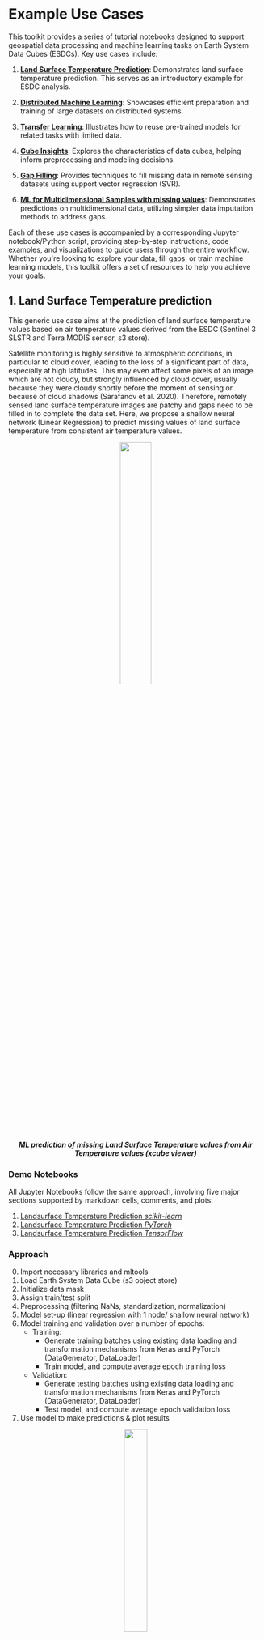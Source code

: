 # Example Use Cases

This toolkit provides a series of tutorial notebooks designed to support geospatial data processing and machine learning
tasks on Earth System Data Cubes (ESDCs). Key use cases include:

1. **[Land Surface Temperature Prediction](#1-land-surface-temperature-prediction)**: Demonstrates land surface temperature prediction. This serves as an introductory example for ESDC analysis.

2. **[Distributed Machine Learning](#2-distributed-machine-learning)**: Showcases efficient preparation and training of large datasets on distributed systems.

3. **[Transfer Learning](#3-transfer-learning)**: Illustrates how to reuse pre-trained models for related tasks with limited data.

4. **[Cube Insights](#4-cube-insights)**: Explores the characteristics of data cubes, helping inform preprocessing and modeling decisions.

5. **[Gap Filling](#5-gapfilling)**: Provides techniques to fill missing data in remote sensing datasets using support vector regression (SVR).

6. **[ML for Multidimensional Samples with missing values](#6-predictions-for-multidimensional-samples)**: Demonstrates predictions on multidimensional data, utilizing simpler data imputation methods to address gaps.

Each of these use cases is accompanied by a corresponding Jupyter notebook/Python script, providing step-by-step
instructions, code examples, and visualizations to guide users through the entire workflow. Whether you're looking
to explore your data, fill gaps, or train machine learning models, this toolkit offers a set of resources to help
you achieve your goals.

## 1. Land Surface Temperature prediction

This generic use case aims at the prediction of land surface temperature
values based on air temperature values derived from the ESDC
(Sentinel 3 SLSTR and Terra MODIS sensor, s3 store).

Satellite monitoring is highly sensitive to atmospheric conditions, in
particular to cloud cover, leading to the loss of a significant part of data,
especially at high latitudes. This may even affect some pixels of an image
which are not cloudy, but strongly influenced by cloud cover, usually
because they were cloudy shortly before the moment of sensing or because of
cloud shadows (Sarafanov et al. 2020).
Therefore, remotely sensed land surface temperature images are patchy and
gaps need to be filled in to complete the data set.
Here, we propose a shallow neural network (Linear Regression) to predict
missing values of land surface temperature from consistent air
temperature values.

<p align="center">
<img src="../img/xcubeviewer3.png" width="35%" height="35%">
</p>
<p align = "center"><i><strong>
ML prediction of missing Land Surface Temperature values from Air Temperature values (xcube viewer)</strong></i>
</p>

### Demo Notebooks

All Jupyter Notebooks follow the same approach, involving five major sections supported by markdown cells, comments,
and plots:

1. [Landsurface Temperature Prediction _scikit-learn_](https://github.com/deepesdl/ML-Toolkits/blob/master/Examples/use_case_lst_at_scikit-learn_mlflow.ipynb)
2. [Landsurface Temperature Prediction _PyTorch_](https://github.com/deepesdl/ML-Toolkits/blob/master/Examples/use_case_lst_at_pytorch_mlflow.ipynb)
3. [Landsurface Temperature Prediction _TensorFlow_](https://github.com/deepesdl/ML-Toolkits/blob/master/Examples/use_case_lst_at_tensorflow_tensorboard.ipynb)

### Approach

0. Import necessary libraries and mltools
1. Load Earth System Data Cube (s3 object store)
2. Initialize data mask
3. Assign train/test split
4. Preprocessing (filtering NaNs, standardization, normalization)
5. Model set-up (linear regression with 1 node/ shallow neural network)
6. Model training and validation over a number of epochs:
   - Training:
     - Generate training batches using existing data loading and transformation mechanisms from Keras and PyTorch (DataGenerator, DataLoader)
     - Train model, and compute average epoch training loss
   - Validation:
     - Generate testing batches using existing data loading and transformation mechanisms from Keras and PyTorch (DataGenerator, DataLoader)
     - Test model, and compute average epoch validation loss
7. Use model to make predictions & plot results

<p align="center">
<img src="../img/mltoolkit_scheme.png" width="30%" height="32%">
</p>
<p align = "center"><i><strong>
Machine Learning workflow on Analysis Ready Data Cubes</strong></i>
</p>

### Preliminary Condition

As initially described in the [demo cases](#demo-notebooks), the missing values of land surface temperature
are predicted from consistent air temperature values.

<table align="center" style="border-collapse: collapse; margin: 0 auto;">
  <tr>
    <td width="50%" style="border: none; text-align: center;">
      <img src="../img/at.png" width="lst.png"/><br/>
      <i><strong>Air Temperature</strong> </i>
    </td>
    <td width="50%" style="border: none; text-align: center;">
      <img src="../img/lst.png" width="100%"/><br/>
      <i><strong>Land Surface Temperature</strong> </i>
    </td>
  </tr>
</table>

### Machine Learning Approach

In this section, the machine learning approach is briefly illustrated based on the
[TenorFlow notebook](https://github.com/deepesdl/ML-Toolkits/blob/master/Examples/use_case_lst_at_tensorflow_tensorboard.ipynb).
For comprehensive implementations, refer to the [demo notebooks](#demo-notebooks) to see the full implementations.

##### 1. Load Earth System Data Cube

First, the `zarr` data cube is loaded from the s3 data store. The ESDC consists of three dimensions: longitude,
latitude, and time. The focus will be on two variables: "land_surface_temperature" and "air_temperature_2m".

```python
from xcube.core.store import new_data_store

# Initialize the data store for accessing the s3 bucket
data_store = new_data_store("s3", root="esdl-esdc-v2.1.1", storage_options=dict(anon=True))

# Open the dataset
dataset = data_store.open_data("esdc-8d-0.083deg-184x270x270-2.1.1.zarr")

# Select a smaller subset of the data for this demo case
start_time = "2002-05-21"
end_time = "2002-08-01"
ds = dataset[["land_surface_temperature", "air_temperature_2m"]].sel(time=slice(start_time, end_time))
```

#### 2. Add land mask variable

Fir the prediction of the land surface temperature values only terrestrial regions are relevant.
Therefore, a land variable is assigned to the ESDC to exclude the oceanic regions.

```python
import numpy as np
import dask.array as da
from global_land_mask import globe
from ml4xcube.preprocessing import assign_mask

lon_grid, lat_grid = np.meshgrid(ds.lon,ds.lat)
lm0                = da.from_array(globe.is_land(lat_grid, lon_grid))
xdsm               = assign_mask(ds, lm0)
xdsm
```

#### 3. Train-/ Test Split on Geo-Data

The `ml4xcube.splits` module provides two methods to split the data into training and test sets:
random split and block split.

**1. Random Split**

The random split is a straight forward procedure in classical machine learning application to divide data in
a train and a test set.
Every data sample is assigned randomly with a predefined probability either to
the train or the test.
This approach can lead to issues due to spatio-temporal distances and auto-correlation within chunks.

**2. Block Split**

It is therefore mandatory to utilize techniques that respects the basic
principles of geo-data way beyond naive random split method in
the Earth system context. To avoid auto-correlation during the training
phase of the model, data splitting should rather be guided by the block
split strategy, which segments data
into contiguous blocks based on geographical and temporal
proximity, assigning data points from these blocks to either
training or test sets with a specific probability. This strategy keeps
closely related data points together, reducing information leakage
across the train-test divide and enhancing
testing integrity.

<table align="center" style="border-collapse: collapse; margin: 0 auto;">
  <tr>
    <td width="50%" style="border: none; text-align: center;">
      <img src="../img/train_test_assignment_rnd.png" width="100%"/><br/>
      <i><strong>Random Train-Test Assignment</strong> </i>
    </td>
    <td width="50%" style="border: none; text-align: center;">
      <img src="../img/train_test_assignment_bs.png" width="100%"/><br/>
      <i><strong>Balanced Stratified Train-Test Assignment</strong> </i>
    </td>
  </tr>
</table>

For this case, the `assign_block_split` method is employed to allocate each data point to either the training or test set:

```python
from ml4xcube.splits import assign_rand_split, assign_block_split

# random splitting
"""
xds = assign_rand_split(
    ds    = xdsm,
    split = 0.8
)
"""

# block splitting
xds = assign_block_split(
    ds         = xdsm,
    block_size = [("time", 10), ("lat", 100), ("lon", 100)],
    split      = 0.8
)
xds
```

#### 4. Train-/ and Test Set Creation and Preprocessing

In this step, data is preprocessed for training using the designated sampler. The dataset undergoes standardization and
is segmented into manageable samples. The feature scaling strategy can be customized via the `scale_fn` parameter, which
allows for normalization or can be set to None for manual adjustments. If `None`, a custom feature scaling function can be
introduced using the `callback parameter`, enabling further preprocessing flexibility with costum functions.

By default, missing values are omitted from the dataset. To apply alternative imputation strategies, adjust the `drop_nan`
parameter of the `XrDataset`. For comprehensive guidance on these options, please consult the
[ml4xcube API description](api-reference/index.md#6-datasets) description.

Following preprocessing, the data is allocated into training and testing sets based on the previously determined block
split strategy, ensuring readiness for the subsequent training phase.

```python
import tensorflow as tf
from ml4xcube.datasets.xr_dataset import XrDataset

sampler               = XrDataset(ds=xds, num_chunks=3, rand_chunk=False, to_pred='land_surface_temperature')
train_data, test_data = sampler.get_datasets()

# Create TensorFlow 6-datasets for 7-training and testing
train_ds = tf.data.Dataset.from_tensor_slices(train_data).batch(32)
test_ds = tf.data.Dataset.from_tensor_slices(test_data).batch(32)
```

#### 5. Model Setup, Optimizer and Loss Definition

A simple linear regression model using TensorFlow is defined, followed by the setup of the optimizer and the loss function definition.

```python
import tensorflow as tf
from tensorflow.keras import layers as L

# Define epoch and learning rate
lr     = 0.1
epochs = 10

# Create model
inputs      = L.Input(name="air_temperature_2m", shape=(1,))
output      = L.Dense(1, activation="linear", name="land_surface_temperature")(inputs)
model       = tf.keras.models.Model(inputs=inputs, outputs=output)
model.compile(optimizer="adam", loss="mean_squared_error", metrics=["mae"])

model.optimizer.learning_rate.assign(lr)
```

#### 6. Model Training and Validation

Finally, the model is trained using `train_ds` and validated with the `test_ds` dataset. Early stopping is employed to
prevent overfitting. The best model weights, according to the validation score, are saved, and the trained model is
returned, ready for predictions.

```python
from ml4xcube.training.tensorflow import Trainer

trainer = Trainer(
    model=model,
    train_data=train_ds,
    test_data=test_ds,
    early_stopping=True,
    patience=5,
    model_path="best_model.keras",
    mlflow_run=mlflow,
    epochs=epochs,
    create_loss_plot=True
)

model = trainer.train()
```

### Results

After conducting the entire [machine learning approach](#approach)
the trained model can be used to make predictions for the missing land surface temperature values:

<p align="center">
<img src="../img/lst_filled.png" width="55%" height="35%">
</p>
<p align = "center"><i>
<strong>Land Surface Temperature Filled</strong></i>
</p>

### Model Tracking

Within the land surface temperature use cases model tracking is realized through the usage of [TensorBoard](https://www.tensorflow.org/tensorboard) and
[mlflow](https://mlflow.org/). These tools offer science teams an easy-to-use platform allowing to run and scale their Machine Learning workloads in a collaborative environment supporting versioning and sharing of parameters, models, artefacts, results, etc. within the team and potentially external users.
Mlflow supports the MLOps pipelines particularly to log and evaluate experiment runs as well as to store models in a registry​. Persistent mlflow deployments are made available on team level to allow each team member to compare their experiments with those of the other team members and to use the trained models of others.
TensorBoard as another collaborative tool in this MLOPs space is currently evaluated by the science teams and available as part of the TensorFlow conda kernel to individual users within their JupyterLab session.

<p align="center">
<img src="../img/mlflow.png" width="85%" height="85%">
</p>
<p align = "center"><i>
<strong>Collaborative Experiment Tracking with mlflow.</strong></i>
</p>

## 2. Distributed Machine Learning

Satellites continuously monitor various Earth parameters across, generating vast amounts of data ideal for training sophisticated machine learning models.
However, preparing and training with such large datasets can be time-consuming and resource-intensive.
The `ml4xcube` package facilitates efficient handling, preparation, and distributed training of large geospatial datasets, providing tools and workflows
designed to optimize these processes.
Below are demonstrations on efficient dataset preparation (4) and distributed machine learning (5).
For simplicity the [previous setup](#1-land-surface-temperature-prediction) is leveraged to illustrate the functionality.

### Demo Scripts

4. [Distributed Dataset Creation](https://github.com/deepesdl/ML-Toolkits/blob/master/Examples/distributed_dataset_creation.py).
5. [Distributed Machine Learning](https://github.com/deepesdl/ML-Toolkits/blob/master/Examples/distributed_training.py).

#### Data Preparation

Before training machine learning models, data must be preprocessed and organized. This snippet is crucial for understanding how data, particularly large and
complex datasets like those from satellites, is preprocessed before being used for machine learning. It demonstrates loading the data, computing statistics
necessary for normalization, and applying these statistics to standardize the data with the help of a callback function. The callback function is used to apply
transformations on-the-fly to each data chunk, ensuring that all data is processed uniformly. Further custom preprocessing steps can be added accordingly.

```python
import xarray as xr
from ml4xcube.preprocessing import get_statistics, standardize
from ml4xcube.datasets.multiproc_sampler import MultiProcSampler

# Load sample data
ds = xr.open_zarr('sample_data.zarr')
ds = ds['temperature']

# Create a train and a test set and save them as train.zarr and test.zarr
train_set, test_set = MultiProcSampler(
    ds          = ds,
    train_cube  = 'train.zarr',
    test_cube   = 'test.zarr',
    nproc       = 5,
    chunk_batch = 10,
).get_datasets()
```

In the next step, the environment for training must be prepared by converting datasets to a format compatible with PyTorch, setting up a basic neural network model, and configuring
the training process. Since in this example 1D data points are utilized for training, the dimension names assigned correspond to a 1D Tuple as well.
If the usage of multidimensional data samples is intended, please define the parameter sample_size of the `MultiProcSampler` class (e.g. `sample_size=[('time', 1), ('lat', 3), ('lon', 3)]`).
Overlapping samples are also possible (`overlap=[('time', 0.), ('lat', 0.33), ('lon', 0.33)]`). For further details check out the corresponding definition in the [ml4xcube API](api-reference/6-datasets/multiproc-sampler.md)

```python
import zarr
import torch
import xarray as xr
import dask.array as da
from ml4xcube.datasets.pytorch import PTXrDataset

def load_train_objs():
    train_store = zarr.open('train.zarr')
    test_store = zarr.open('test.zarr')

    train_set = xr.Dataset(train_data)
    test_set  = xr.Dataset(test_data)

    # Create PyTorch data sets
    train_ds = PTXrDataset(train_set)
    test_ds  = PTXrDataset(test_set)

    # Initialize model and optimizer
    model     = torch.nn.Linear(in_features=1, out_features=1, bias=True)
    optimizer = torch.optim.SGD(model.parameters(), lr=0.01)
    loss      = torch.nn.MSELoss(reduction='mean')

    return train_ds, test_ds, model, optimizer, loss
```

This final snippet sets up and runs the distributed training process using PyTorch. It includes initializing the distributed data parallel training environment, preparing data
loaders with parallel processing capabilities, and defining the training loop. This approach significantly enhances the training efficiency on large-scale datasets by leveraging
multiple processing units.

```python
from ml4xcube.datasets.pytorch import prepare_dataloader
from ml4xcube.training.pytorch_distributed import ddp_init, Trainer, dist_train

# Initialize distributed data parallel training
ddp_init()

# Load training objects
train_set, test_set, model, optimizer, loss = load_train_objs()

# Prepare data loaders
train_loader, test_loader = prepare_dataloader(train_set, test_set, batch_size, num_workers=5, parallel=True)

# Initialize the trainer and start training
trainer = Trainer(
    model                = model,
    train_data           = train_loader,
    test_data            = test_loader,
    optimizer            = optimizer,
    save_every           = save_every,
    model_path           = best_model_path,
    early_stopping       = True,
    patience             = 3,
    loss                 = loss,
    validate_parallelism = True
)
```

## 3. Transfer Learning

Transfer learning corresponds to a way to reuse information obtained by previous model training for a second related
task. This can be necessary when only a concise amount of data is available. Therefore, a PyTorch based Jupyter
Notebook provides the implementation of Transfer Learning. This technique was illustrated for the same setting as the
[first example](#1-land-surface-temperature-prediction), predicting missing land surface temperature values.

### Demo Notebook

6. [Transfer Learning](https://github.com/deepesdl/ML-Toolkits/blob/master/Examples/transfer_learning.ipynb).

<p align="center">
<img src="../img/transfer_learning.png" width="75%" height="75%">
</p>
<p align = "center"><i>
<strong>The Basic Concept of Transfer Learning.</strong></i>
</p>

## 4. Cube Insights

In order to decide which preprocessing steps are required by your machine learning application, the `insights` module
offers tools for extracting and analyzing characteristics of an `xarray.DataArray` object. This module includes
functions to assess the completeness and distribution of data within the cube.

### Demo Notebook

The corresponding Jupyter notebook containing the entire workflow can be accessed here:

7. [Landsurface Temperature Insights](https://github.com/deepesdl/ML-Toolkits/blob/master/Examples/cube_insights.ipynb)

The detailed workflow in order to analyze the specifics of a data cube is demonstrated in the following:

```python
import xarray as xr
from ml4xcube.insights import get_insights

# Load sample data
ds = xr.open_zarr('sample_data.zarr')
ds = ds['temperature']

# Get insights from the data cube
get_insights(ds)
```

The `get_insights` function, prints the following statistics (example for a cube containing dimensions named time, latitude, and longitude):

```
100%|████████████████████| 10/10 [00:09<00:00,  1.10it/s]
The data cube has the following characteristics:

Variable:             Land Surface Temperature
Shape:                (time: 10, lat: 2160, lon: 4320)
Time range:           2002-05-21 - 2002-08-01
Latitude range:       -89.958° - 89.958°
Longitude range:      -179.958° - 179.958°
Total size:           93312000
Size of each layer:   9331200
Total gap size:       74069847 -> 79 %
Maximum gap size:     87 % on 2002-06-06
Minimum gap size:     75 % on 2002-08-01
Value range:          222.99 - 339.32
```

Utiliting the get_gap_heat_map the amount of missing values over time can be computed for every latitude/longitude pixel:

```python
import xarray as xr
from ml4xcube.plotting import plot_slice
from ml4xcube.insights import get_gap_heat_map

# Load sample data
ds = xr.open_zarr('sample_data.zarr')
ds = ds['temperature']

# Generate and visualize the gap heat map
gap_heat_map = get_gap_heat_map(ds)
dataset   = gap_heat_map.to_dataset(name='temperature')

plot_slice(
    ds          = dataset,
    var_to_plot = 'temperature',
    color_map   = "plasma",
    title       = "Filled artificial gaps matrix",
    label       = "Number of gaps",
    xdim        = "lon",
    ydim        = "lat"
)


```

Running this example results in an the following illustration, showing a heatmap of data gaps in the land surface temperature
variable over time. The number of available data ranges from 0 to 10, corresponding to the 10 frames in the analyzed cube:

<p align="center">
    <img src="../img/heatmap.png" alt="Gap Heat Map" width="70%">
</p>
<p align = "center"><i>
<strong>Heatmap of available data in the land surface temperature variable over time.</strong></i>
</p>

## 5. Gapfilling

The gapfilling module provides a method for filling gaps in ESDCs, particularly tailored for remote sensing datasets
(Sarafanov et al. 2020). This approach utilizes a support vector regression model to predict missing values based
on available data.

After examining the amount of missing values in the cube, the module can be applied to fill the corresponding
areas in the cube as showcased in the following example:

### Demo Notebook

8. [Gap Filling Process](https://github.com/deepesdl/ML-Toolkits/blob/master/Examples/gapfilling_process.ipynb).

## 6. Predictions for Multidimensional Samples

An alternative to [gap filling](#5-gapfilling) can be using simpler methods. For example, missing values can be imputed
by replacing them with the mean or a constant placeholder. After exploring the data, it might be evident that gaps
are not frequent. In some cases, in environmental modeling for specific regions, missing values may be intentional.
For instance, values may appear only in terrestrial regions.

In such scenarios, data imputation can enable the effective use of the entire dataset, allowing for model training and analysis without the complications of incomplete data.

The following notebooks demonstrate the workflow for land surface temperature prediction using multidimensional data with missing values.

### Demo Notebooks

9. [Machine Learning for Multidimensional Samples (PyTorch)](https://github.com/deepesdl/ML-Toolkits/blob/master/Examples/use_case_lst_pytorch_nd.ipynb).
10. [Machine Learning for Multidimensional Samples (TensorFlow)](https://github.com/deepesdl/ML-Toolkits/blob/master/Examples/use_case_lst_tensorflow_nd.ipynb).

<p align="center">
<img src="../img/replace_gaps.png" width="60%" height="60%">
</p>
<p align = "center"><i>
<strong>Filling areas outside the continent with constant value.</strong></i>
</p>
